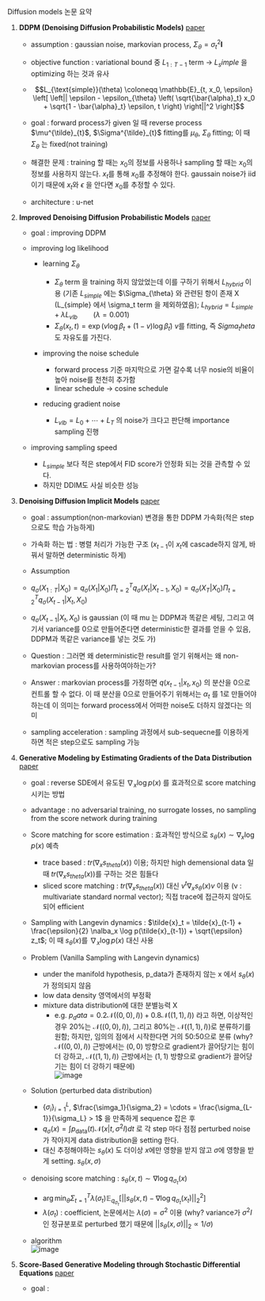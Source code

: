 Diffusion models 논문 요약

1. **DDPM (Denoising Diffusion Probabilistic Models)**   [paper](https://arxiv.org/abs/2006.11239)  
   - assumption : gaussian noise, markovian process, $\Sigma_{\theta} = \sigma_t^2 \mathbf{I}$  
   - objective function : variational bound 중 $L_{1:T-1}$ term -> $L_simple$ 을 optimizing 하는 것과 유사
   - $$L_{\text{simple}}(\theta) \coloneqq \mathbb{E}_{t, x_0, \epsilon} \left[ \left|| \epsilon - \epsilon_{\theta} \left( \sqrt{\bar{\alpha}_t} x_0 + \sqrt{1 - \bar{\alpha}_t} \epsilon, t \right) \right||^2 \right]$$

   - goal : forward process가 given 일 때 reverse process $\mu^{\tilde}_{t}$, $\Sigma^{\tilde}_{t}$ fitting를 $\mu_{\theta}$, $\Sigma_{\theta}$ fitting; 이 때 $\Sigma_{\theta}$ 는 fixed(not training)
   - 해결한 문제 : training 할 때는 $x_0$의 정보를 사용하나 sampling 할 때는 $x_0$의 정보를 사용하지 않는다. $x_t$를 통해 $x_0$를 추정해야 한다. gaussain noise가 iid 이기 때문에 $x_t$와 $\epsilon$ 을 안다면 $x_0$를 추정할 수 있다.
   - architecture : u-net


2. **Improved Denoising Diffusion Probabilistic Models**   [paper](https://arxiv.org/abs/2102.09672)
   - goal : improving DDPM
   - improving log likelihood
      - learning $\Sigma_{\theta}$
         - $\Sigma_{\theta}$ term 을 training 하지 않았었는데 이를 구하기 위해서 $L_{hybrid}$ 이용 (기존 $L_{simple}$ 에는 $\Sigma_{\theta} 와 관련된 항이 존재 X (L_{simple} 에서 \sigma_t term 을 제외하였음); $L_{hybrid} = L_{simple} + \lambda L_{vlb} \qquad (\lambda = 0.001)$
         - $\Sigma_{\theta}(x_t, t) = \exp(v \log \beta_t + (1 - v) \log \tilde{\beta}_t)$
           $v$를 fitting, 즉 $Sigma_theta$도 자유도를 가진다.
   
      - improving the noise schedule
         - forward process 기준 마지막으로 가면 갈수록 너무 nosie의 비율이 높아 noise를 천천히 추가함
         - linear schedule -> cosine schedule
           
      - reducing gradient noise
         - $L_{vlb} = L_0 + \cdots + L_T$ 의 noise가 크다고 판단해 importance sampling 진행

   - improving sampling speed
      - $L_{simple}$ 보다 적은 step에서 FID score가 안정화 되는 것을 관측할 수 있다.
      - 하지만 DDIM도 사실 비슷한 성능

3. **Denoising Diffusion Implicit Models**   [paper](https://arxiv.org/abs/2010.02502)
   - goal : assumption(non-markovian) 변경을 통한 DDPM 가속화(적은 step으로도 학습 가능하게)
   - 가속화 하는 법 : 병렬 처리가 가능한 구조 ($x_{t-1}$이 $x_{t}$에 cascade하지 않게, 바꿔서 말하면 deterministic 하게)
   - Assumption
   - $q_{\sigma}(X_{1:T}|X_0) = q_{\sigma}(X_1|X_0) \Pi_{t=2}^{T} q_{\sigma} (X_{t}|X_{t-1}, X_0) = q_{\sigma} (X_T|X_0) \Pi_{t=2}^{T} q_{\sigma} (X_{t-1}|X_{t}, X_0)$
   - $q_{\sigma} (X_{t-1}|X_{t}, X_0)$ is gaussian (이 때 mu 는 DDPM과 똑같은 세팅, 그리고 여기서 variance를 0으로 만들어준다면 deterministic한 결과를 얻을 수 있음, DDPM과 똑같은 variance를 넣는 것도 가)

   - Question : 그러면 왜 deterministic한 result를 얻기 위해서는 왜 non-markovian process를 사용하여야하는가?
   - Answer : markovian process를 가정하면 $q(x_{t-1}|x_t, x_0)$ 의 분산을 0으로 컨트롤 할 수 없다. 이 때 분산을 0으로 만들어주기 위해서는 $\alpha_t$ 를 1로 만들어야하는데 이 의미는 forward process에서 어떠한 noise도 더하지 않겠다는 의미

   - sampling acceleration : sampling 과정에서 sub-sequecne를 이용하게 하면 적은 step으로도 sampling 가능


4. **Generative Modeling by Estimating Gradients of the Data Distribution**   [paper](https://arxiv.org/abs/1907.05600)
   - goal : reverse SDE에서 유도된 $\nabla_x \log p(x)$ 를 효과적으로 score matching 시키는 방법
   - advantage : no adversarial training, no surrogate losses, no sampling from the score network during training
   - Score matching for score estimation : 효과적인 방식으로 $s_{\theta}(x) \sim \nabla_x \log p(x)$ 예측
      - trace based : $tr(\nabla_x s_{theta}(x))$ 이용; 하지만 high demensional data 일 때 $tr(\nabla_x s_{theta}(x))$를 구하는 것은 힘들다
      - sliced score matching : $tr(\nabla_x s_{theta}(x))$ 대신 $v^t \nabla_x s_{\theta}(x) v$ 이용 (v : multivariate standard normal vector); 직접 trace에 접근하지 않아도 되어 efficient

   - Sampling with Langevin dynamics : $\tilde{x}_t = \tilde{x}_{t-1} + \frac{\epsilon}{2} \nalba_x \log p(\tilde{x}_{t-1}) + \sqrt{\epsilon} z_t$; 이 때 $s_{\theta} (x)$를 $\nabla_x \log p(x)$ 대신 사용

   - Problem (Vanilla Sampling with Langevin dynamics)
      - under the manifold hypothesis, p_data가 존재하지 않는 x 에서 $s_\theta(x)$가 정의되지 않음
      - low data density 영역에서의 부정확
      - mixture data distribution에 대한 분별능력 X
         - e.g. $p_data = 0.2 \mathcal{N} ((0,0), I)) + 0.8  \mathcal{N} ((1,1), I))$ 라고 하면, 이상적인 경우 20%는 $\mathcal{N} ((0,0), I))$, 그리고 80%는 $\mathcal{N} ((1,1), I))$로 분류하기를 원함; 하지만, 임의의 점에서 시작한다면 거의 50:50으로 분류 (why? $\mathcal{N} ((0,0), I))$ 근방에서는 $(0,0)$ 방향으로 gradient가 끌어당기는 힘이 더 강하고, $\mathcal{N} ((1,1), I))$ 근방에서는 $(1,1)$ 방향으로 gradient가 끌어당기는 힘이 더 강하기 때문에) <br />
           ![image](https://github.com/ddolmaeng/diffusion-paper-summary/assets/112860653/c5c1866d-8cf8-4332-b75d-67202758a27c)


   - Solution (perturbed data distribution)
      - $\{\sigma_i\}^{L}_{i=1}$, $\frac{\simga_1}{\sigma_2} = \cdots = \frac{\sigma_{L-1}}{\sigma_L} > 1$ 을 만족하게 sequence 잡은 후
      - $q_{\sigma}(x) = \int p_{\text{data}}(t) \mathcal{N} (x | t, \sigma^2 I) dt$ 로 각 step 마다 점점 perturbed noise가 작아지게 data distribution을 setting 한다.
      - 대신 추정해야하는 $s_{\theta} (x)$ 도 더이상 $x$에만 영향을 받지 않고 $\sigma$에 영향을 받게 setting. $s_{\theta} (x, \sigma)$

   - denoising score matching : $s_\theta(x,t) \sim \nabla \log q_{\sigma_t}(x)$
      - $\arg \min_{\theta} \Sigma_{t=1}^{T} \lambda(\sigma_t) \mathbb{E}_{q_{\sigma_t}} [||s_{\theta}(x, t) - \nabla \log q_{\sigma_t} (x_t)||_2^2]$
      - $\lambda(\sigma_t)$ : coefficient, 논문에서는 $\lambda(\sigma) = \sigma^2$ 이용 (why? variance가 $\sigma^2 I$인 정규분포로 perturbed 했기 때문에 $||s_{\theta} (x, \sigma)||_2 \propto 1/{\sigma}$)

   - algorithm <br />
     ![image](https://github.com/ddolmaeng/diffusion-paper-summary/assets/112860653/99cfb858-de57-464c-b165-861616a6170f)



7. **Score-Based Generative Modeling through Stochastic Differential Equations**   [paper](https://arxiv.org/abs/2011.13456)
   - goal : 













